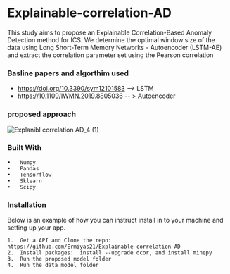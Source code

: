 # Explainable-correlation-AD

This study aims to propose an Explainable Correlation-Based Anomaly Detection method for ICS. We determine the optimal window size of the data using Long Short-Term Memory Networks - Autoencoder (LSTM-AE) and
extract the correlation parameter set using the Pearson correlation  

### Basline papers and algorthim used  
- https://doi.org/10.3390/sym12101583  --> LSTM
- https://10.1109/IWMN.2019.8805036 -- > Autoencoder

### proposed approach 

 ![Explanibl correlation AD_4 (1)](https://github.com/Ermiyas21/Explainable-correlation-AD/assets/75506002/af5b4591-5663-4ac0-9a68-2f5e392fbb81)

### Built With 
    •	Numpy 
    •	Pandas 
    •	Tensorflow 
    •	Sklearn 
    •	Scipy    

### Installation  
Below is an example of how you can instruct install in to your machine and setting up your app.

    1.	Get a API and Clone the repo:  https://github.com/Ermiyas21/Explainable-correlation-AD 
    2.	Install packages:  install --upgrade dcor, and install minepy 
    3.	Run the proposed model folder 
    4.	Run the data model folder 
 









 
